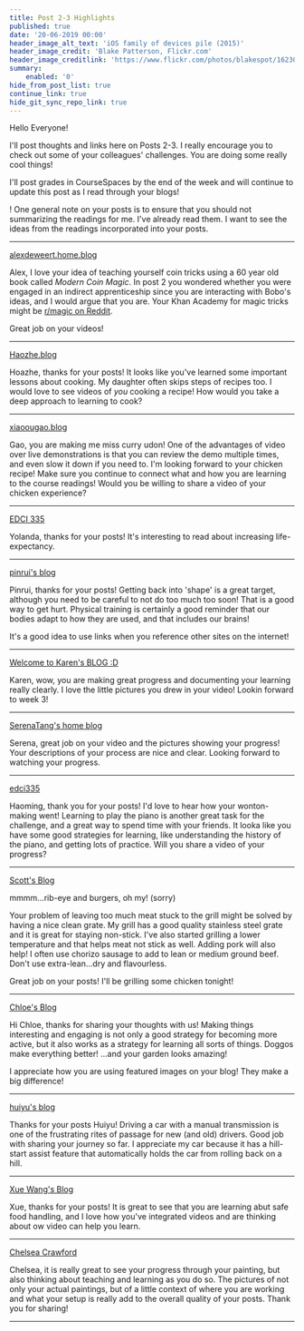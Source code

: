 ```yaml
---
title: Post 2-3 Highlights
published: true
date: '20-06-2019 00:00'
header_image_alt_text: 'iOS family of devices pile (2015)'
header_image_credit: 'Blake Patterson, Flickr.com'
header_image_creditlink: 'https://www.flickr.com/photos/blakespot/16230041026/'
summary:
    enabled: '0'
hide_from_post_list: true
continue_link: true
hide_git_sync_repo_link: true
---
```


Hello Everyone!

I'll post thoughts and links here on Posts 2-3. I really encourage you to check out some of your colleagues' challenges. You are doing some really cool things!

I'll post grades in CourseSpaces by the end of the week and will continue to update this post as I read through your blogs!

! One general note on your posts is to ensure that you should not summarizing the readings for me. I've already read them. I want to see the ideas from the readings incorporated into your posts.

---

<a class="embedly-card" data-card-controls="0" href="https://alexdeweert.home.blog/">alexdeweert.home.blog</a>
<script async src="//cdn.embedly.com/widgets/platform.js" charset="UTF-8"></script>

Alex, I love your idea of teaching yourself coin tricks using a 60 year old book called *Modern Coin Magic*. In post 2 you wondered whether you were engaged in an indirect apprenticeship since you are interacting with Bobo's ideas, and I would argue that you are. Your Khan Academy for magic tricks might be [r/magic on Reddit](https://www.reddit.com/r/Magic/).

Great job on your videos!

---

<a class="embedly-card" data-card-controls="0" href="https://haozhechi.home.blog/">Haozhe.blog</a>
<script async src="//cdn.embedly.com/widgets/platform.js" charset="UTF-8"></script>

Hoazhe, thanks for your posts! It looks like you've learned some important lessons about cooking. My daughter often skips steps of recipes too. I would love to see videos of *you* cooking a recipe! How would you take a deep approach to learning to cook?

---

<a class="embedly-card" data-card-controls="0" href="https://xiaoougaohome.wordpress.com/">xiaoougao.blog</a>
<script async src="//cdn.embedly.com/widgets/platform.js" charset="UTF-8"></script>

Gao, you are making me miss curry udon! One of the advantages of video over live demonstrations is that you can review the demo multiple times, and even slow it down if you need to. I'm looking forward to your chicken recipe! Make sure you continue to connect what and how you are learning to the course readings! Would you be willing to share a video of your chicken experience?

---

<a class="embedly-card" data-card-controls="0" href="https://onlineacademiccommunity.uvic.ca/yolandaliu/">EDCI 335</a>
<script async src="//cdn.embedly.com/widgets/platform.js" charset="UTF-8"></script>

Yolanda, thanks for your posts! It's interesting to read about increasing life-expectancy.

---

<a class="embedly-card" data-card-controls="0" href="https://pinruichen.home.blog/">pinrui's blog</a>
<script async src="//cdn.embedly.com/widgets/platform.js" charset="UTF-8"></script>

Pinrui, thanks for your posts! Getting back into 'shape' is a great target, although you need to be careful to not do too much too soon! That is a good way to get hurt. Physical training is certainly a good reminder that our bodies adapt to how they are used, and that includes our brains!

It's a good idea to use links when you reference other sites on the internet!

---

<a class="embedly-card" data-card-controls="0" href="https://onlineacademiccommunity.uvic.ca/karencheunggggg/">Welcome to Karen's BLOG :D</a>
<script async src="//cdn.embedly.com/widgets/platform.js" charset="UTF-8"></script>

Karen, wow, you are making great progress and documenting your learning really clearly. I love the little pictures you drew in your video! Lookin forward to week 3!

---

<a class="embedly-card" data-card-controls="0" href="https://serenatang.home.blog/">SerenaTang's home blog</a>
<script async src="//cdn.embedly.com/widgets/platform.js" charset="UTF-8"></script>

Serena, great job on your video and the pictures showing your progress! Your descriptions of your process are nice and clear. Looking forward to watching your progress.

---

<a class="embedly-card" data-card-controls="0" href="https://onlineacademiccommunity.uvic.ca/haomingzhang/">edci335</a>
<script async src="//cdn.embedly.com/widgets/platform.js" charset="UTF-8"></script>

Haoming, thank you for your posts! I'd love to hear how your wonton-making went! Learning to play the piano is another great task for the challenge, and a great way to spend time with your friends. It looka like you have some good strategies for learning, like understanding the history of the piano, and getting lots of practice. Will you share a video of your progress?

---

<a class="embedly-card" data-card-controls="0" href="https://onlineacademiccommunity.uvic.ca/edci335scott/">Scott's Blog</a>
<script async src="//cdn.embedly.com/widgets/platform.js" charset="UTF-8"></script>

mmmm...rib-eye and burgers, oh my! (sorry)

Your problem of leaving too much meat stuck to the grill might be solved by having a nice clean grate. My grill has a good quality stainless steel grate and it is great for staying non-stick. I've also started grilling a lower temperature and that helps meat not stick as well. Adding pork will also help! I often use chorizo sausage to add to lean or medium ground beef. Don't use extra-lean...dry and flavourless.

Great job on your posts! I'll be grilling some chicken tonight!

---

<a class="embedly-card" data-card-controls="0" href="https://chloesplace.home.blog/">Chloe's Blog</a>
<script async src="//cdn.embedly.com/widgets/platform.js" charset="UTF-8"></script>

Hi Chloe, thanks for sharing your thoughts with us! Making things interesting and engaging is not only a good strategy for becoming more active, but it also works as a strategy for learning all sorts of things. Doggos make everything better! ...and your garden looks amazing!

I appreciate how you are using featured images on your blog! They make a big difference!

---

<a class="embedly-card" data-card-controls="0" href="https://jzhang95.home.blog/">huiyu's blog</a>
<script async src="//cdn.embedly.com/widgets/platform.js" charset="UTF-8"></script>

Thanks for your posts Huiyu! Driving a car with a manual transmission is one of the frustrating rites of passage for new (and old) drivers. Good job with sharing your journey so far. I appreciate my car because it has a hill-start assist feature that automatically holds the car from rolling back on a hill.

---

<a class="embedly-card" data-card-controls="0" href="https://xuewang.home.blog/">Xue Wang's Blog</a>
<script async src="//cdn.embedly.com/widgets/platform.js" charset="UTF-8"></script>

Xue, thanks for your posts! It is great to see that you are learning abut safe food handling, and I love how you've integrated videos and are thinking about ow video can help you learn.

---

<a class="embedly-card" data-card-controls="0" href="https://onlineacademiccommunity.uvic.ca/chelseacrawfordedci335/">Chelsea Crawford</a>
<script async src="//cdn.embedly.com/widgets/platform.js" charset="UTF-8"></script>

Chelsea, it is really great to see your progress through your painting, but also thinking about teaching and learning as you do so. The pictures of not only your actual paintings, but of a little context of where you are working and what your setup is really add to the overall quality of your posts. Thank you for sharing!

---
